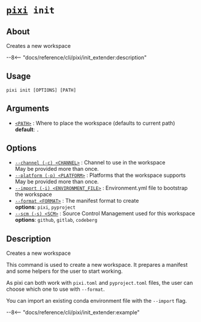 <!--- This file is autogenerated. Do not edit manually! -->
# <code>[pixi](../pixi.md) init</code>

## About
Creates a new workspace

--8<-- "docs/reference/cli/pixi/init_extender:description"

## Usage
```
pixi init [OPTIONS] [PATH]
```

## Arguments
- <a id="arg-<PATH>" href="#arg-<PATH>">`<PATH>`</a>
:  Where to place the workspace (defaults to current path)
<br>**default**: `.`

## Options
- <a id="arg---channel" href="#arg---channel">`--channel (-c) <CHANNEL>`</a>
:  Channel to use in the workspace
<br>May be provided more than once.
- <a id="arg---platform" href="#arg---platform">`--platform (-p) <PLATFORM>`</a>
:  Platforms that the workspace supports
<br>May be provided more than once.
- <a id="arg---import" href="#arg---import">`--import (-i) <ENVIRONMENT_FILE>`</a>
:  Environment.yml file to bootstrap the workspace
- <a id="arg---format" href="#arg---format">`--format <FORMAT>`</a>
:  The manifest format to create
<br>**options**: `pixi`, `pyproject`
- <a id="arg---scm" href="#arg---scm">`--scm (-s) <SCM>`</a>
:  Source Control Management used for this workspace
<br>**options**: `github`, `gitlab`, `codeberg`

## Description
Creates a new workspace

This command is used to create a new workspace. It prepares a manifest and some helpers for the user to start working.

As pixi can both work with `pixi.toml` and `pyproject.toml` files, the user can choose which one to use with `--format`.

You can import an existing conda environment file with the `--import` flag.


--8<-- "docs/reference/cli/pixi/init_extender:example"
